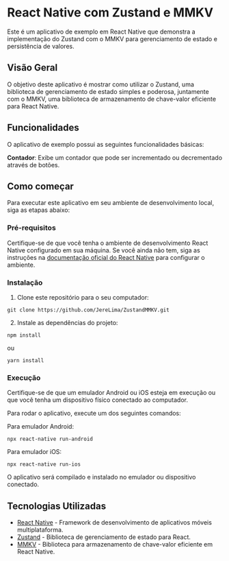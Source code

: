 # React Native com Zustand e MMKV

Este é um aplicativo de exemplo em React Native que demonstra a implementação do Zustand com o MMKV para gerenciamento de estado e persistência de valores.

## Visão Geral

O objetivo deste aplicativo é mostrar como utilizar o Zustand, uma biblioteca de gerenciamento de estado simples e poderosa, juntamente com o MMKV, uma biblioteca de armazenamento de chave-valor eficiente para React Native.

## Funcionalidades

O aplicativo de exemplo possui as seguintes funcionalidades básicas:

**Contador**: Exibe um contador que pode ser incrementado ou decrementado através de botões.

## Como começar

Para executar este aplicativo em seu ambiente de desenvolvimento local, siga as etapas abaixo:

### Pré-requisitos

Certifique-se de que você tenha o ambiente de desenvolvimento React Native configurado em sua máquina. Se você ainda não tem, siga as instruções na [documentação oficial do React Native](https://reactnative.dev/docs/environment-setup) para configurar o ambiente.

### Instalação

1. Clone este repositório para o seu computador:

```
git clone https://github.com/JereLima/ZustandMMKV.git
```

2. Instale as dependências do projeto:

```
npm install
```

ou

```
yarn install
```

### Execução

Certifique-se de que um emulador Android ou iOS esteja em execução ou que você tenha um dispositivo físico conectado ao computador.

Para rodar o aplicativo, execute um dos seguintes comandos:

Para emulador Android:

```
npx react-native run-android
```

Para emulador iOS:

```
npx react-native run-ios
```

O aplicativo será compilado e instalado no emulador ou dispositivo conectado.

## Tecnologias Utilizadas

- [React Native](https://reactnative.dev/) - Framework de desenvolvimento de aplicativos móveis multiplataforma.
- [Zustand](https://github.com/pmndrs/zustand) - Biblioteca de gerenciamento de estado para React.
- [MMKV](https://github.com/ammarahm-ed/react-native-mmkv) - Biblioteca para armazenamento de chave-valor eficiente em React Native.
